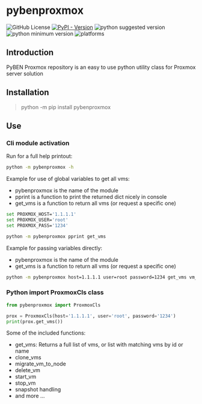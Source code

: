 # pybenproxmox

![GitHub License](https://img.shields.io/github/license/DarkFlameBEN/pybenproxmox)
[![PyPI - Version](https://img.shields.io/pypi/v/pybenproxmox)](https://pypi.org/project/pybenproxmox/)
![python suggested version](https://img.shields.io/badge/python-3.12.5-red.svg)
![python minimum version](https://img.shields.io/badge/python(min)-3.10+-red.svg)
![platforms](https://img.shields.io/badge/Platforms-Linux%20|%20Windows%20|%20Mac%20-purple.svg)

## Introduction
PyBEN Proxmox repository is an easy to use python utility class for Proxmox server solution

## Installation
> python -m pip install pybenproxmox

## Use

### Cli module activation

Run for a full help printout:
```bash
python -m pybenproxmox -h
```

Example for use of global variables to get all vms:
 - pybenproxmox is the name of the module
 - pprint is a function to print the returned dict nicely in console
 - get_vms is a function to return all vms (or request a specific one)
```bash
set PROXMOX_HOST='1.1.1.1'
set PROXMOX_USER='root'
set PROXMOX_PASS='1234'

python -m pybenproxmox pprint get_vms
```

Example for passing variables directly:
 - pybenproxmox is the name of the module
 - get_vms is a function to return all vms (or request a specific one)
```bash
python -m pybenproxmox host=1.1.1.1 user=root password=1234 get_vms vm_id=123
```

### Python import ProxmoxCls class
```python
from pybenproxmox import ProxmoxCls

prox = ProxmoxCls(host='1.1.1.1', user='root', password='1234')
print(prox.get_vms())
```
Some of the included functions:
 - get_vms: Returns a full list of vms, or list with matching vms by id or name
 - clone_vms
 - migrate_vm_to_node
 - delete_vm
 - start_vm
 - stop_vm
 - snapshot handling
 - and more ...